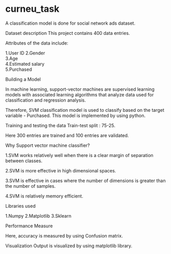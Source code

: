 # curneu_task
A classification model is done for social network
ads dataset. 

Dataset description
This project contains 400 data entries. 

Attributes of the data include:

1.User ID
2.Gender 	
3.Age 	
4.Estimated salary 	
5.Purchased

Building a Model

In machine learning, support-vector machines are 
supervised learning models with associated learning
algorithms that analyze data used for classification 
and regression analysis. 

Therefore, SVM classification model is used to 
classify based on the target variable - Purchased. 
This model is implemented by using python. 
 
Training and testing the data
Train-test split : 75-25.

Here 300 entries are trained and 
100 entries are validated. 

Why Support vector machine classifier? 

1.SVM works relatively well when there is a clear 
margin of separation between classes. 

2.SVM is more effective in high dimensional spaces.

3.SVM is effective in cases where the number of
dimensions is greater than the number of samples.

4.SVM is relatively memory efficient. 

Libraries used

1.Numpy 
2.Matplotlib
3.Sklearn

Performance Measure

Here, accuracy is measured by using Confusion matrix.

Visualization
Output is visualized by using matplotlib library. 











